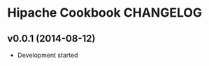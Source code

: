 Hipache Cookbook CHANGELOG
==========================

v0.0.1 (2014-08-12)
-------------------
- Development started
